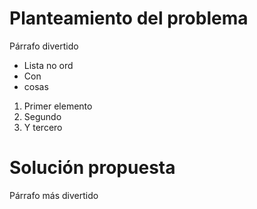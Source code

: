 # Planteamiento del problema

Párrafo divertido

* Lista no ord
* Con 
* cosas 

1. Primer elemento
1. Segundo
1. Y tercero

# Solución propuesta

Párrafo más divertido